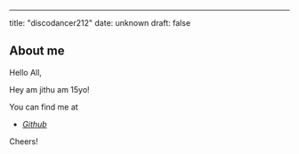 
---
title: "discodancer212"
date: unknown
draft: false

## About me
Hello All,

Hey am jithu am 15yo!

You can find me at

 - [*Github*](https://github.com/discodancer212)

Cheers!
